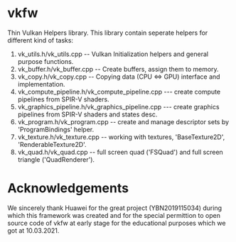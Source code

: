 # vkfw
Thin Vulkan Helpers library. This library contain seperate helpers for different kind of tasks:

1. vk_utils.h/vk_utils.cpp -- Vulkan Initialization helpers and general purpose functions.
2. vk_buffer.h/vk_buffer.cpp -- Create buffers, assign them to memory.
3. vk_copy.h/vk_copy.cpp -- Copying data (CPU <=> GPU) interface and implementation.
4. vk_compute_pipeline.h/vk_compute_pipeline.cpp --- create compute pipelines from SPIR-V shaders.
5. vk_graphics_pipeline.h/vk_graphics_pipeline.cpp --- create graphics pipelines from SPIR-V shaders and states desc.
6. vk_program.h/vk_program.cpp -- create and manage descriptor sets by 'ProgramBindings' helper.
7. vk_texture.h/vk_texture.cpp -- working with textures, 'BaseTexture2D', 'RenderableTexture2D'.
8. vk_quad.h/vk_quad.cpp -- full screen quad ('FSQuad') and full screen triangle ('QuadRenderer').

# Acknowledgements

We sincerely thank Huawei for the great project (YBN2019115034) during which this framework was created and for the special permittion to open source code of vkfw at early stage for the educational purposes which we got at 10.03.2021.